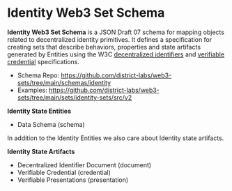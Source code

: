 # Identity Web3 Set Schema

**Identity Web3 Set Schema** is a JSON Draft 07 schema for mapping objects related to decentralized identity primitives. It defines a specification for creating sets that describe behaviors, properties and state artifacts generated by Entities using the W3C [decentralized identifiers](https://www.w3.org/TR/did-core/) and [verifiable credential](https://www.w3.org/TR/vc-data-model/) specifications.

- Schema Repo: https://github.com/district-labs/web3-sets/tree/main/schemas/identity
- Examples: https://github.com/district-labs/web3-sets/tree/main/sets/identity-sets/src/v2

**Identity State Entities**
- Data Schema (schema)

In addition to the Identity Entities we also care about Identity state artifacts.

**Identity State Artifacts**
- Decentralized Identifier Document (document)
- Verifiable Credential (credential)
- Verifiable Presentations (presentation)
